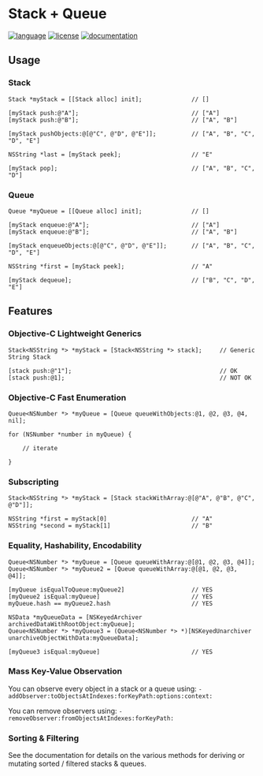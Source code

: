 # Stack + Queue

[![language](https://img.shields.io/badge/language-Objective--C-blue.svg)](https://developer.apple.com/library/content/documentation/Cocoa/Conceptual/ProgrammingWithObjectiveC/Introduction/Introduction.html)
[![license](https://img.shields.io/github/license/vsanthanam/StackQueue.svg)](https://en.wikipedia.org/wiki/MIT_License)
[![documentation](https://code.vsanthanam.com/StackQueue/Documentation/badge.svg)](https://code.vsanthanam.com/VSAlert/Documentation/)

## Usage

### Stack
```
Stack *myStack = [[Stack alloc] init];              // []

[myStack push:@"A"];                                // ["A"]
[myStack push:@"B"];                                // ["A", "B"]

[myStack pushObjects:@[@"C", @"D", @"E"]];          // ["A", "B", "C", "D", "E"]

NSString *last = [myStack peek];                    // "E"

[myStack pop];                                      // ["A", "B", "C", "D"]
```

### Queue
```
Queue *myQueue = [[Queue alloc] init];              // []

[myStack enqueue:@"A"];                             // ["A"]
[myStack enqueue:@"B"];                             // ["A", "B"]

[myStack enqueueObjects:@[@"C", @"D", @"E"]];       // ["A", "B", "C", "D", "E"]

NSString *first = [myStack peek];                   // "A"

[myStack dequeue];                                  // ["B", "C", "D", "E"]
```

## Features

### Objective-C Lightweight Generics
```
Stack<NSString *> *myStack = [Stack<NSString *> stack];     // Generic String Stack

[stack push:@"1"];                                          // OK
[stack push:@1];                                            // NOT OK
```

### Objective-C Fast Enumeration
```
Queue<NSNumber *> *myQueue = [Queue queueWithObjects:@1, @2, @3, @4, nil];

for (NSNumber *number in myQueue) {

    // iterate

}

```

### Subscripting
```
Stack<NSString *> *myStack = [Stack stackWithArray:@[@"A", @"B", @"C", @"D"]];

NSString *first = myStack[0]                        // "A"
NSString *second = myStack[1]                       // "B"

```

### Equality, Hashability, Encodability
```
Queue<NSNumber *> *myQueue = [Queue queueWithArray:@[@1, @2, @3, @4]];
Queue<NSNumber *> *myQueue2 = [Queue queueWithArray:@[@1, @2, @3, @4]];

[myQueue isEqualToQueue:myQueue2]                   // YES
[myQueue2 isEqual:myQueue]                          // YES
myQueue.hash == myQueue2.hash                       // YES

NSData *myQueueData = [NSKeyedArchiver archivedDataWithRootObject:myQueue];
Queue<NSNumber *> *myQueue3 = (Queue<NSNumber *> *)[NSKeyedUnarchiver unarchiveObjectWithData:myQueueData];

[myQueue3 isEqual:myQueue]                          // YES
```
### Mass Key-Value Observation
You can observe every object in a stack or a queue using: 
`-addObserver:toObjectsAtIndexes:forKeyPath:options:context:`

You can remove observers using: 
`-removeObserver:fromObjectsAtIndexes:forKeyPath:`

### Sorting & Filtering
See the documentation for details on the various methods for deriving or mutating sorted / filtered stacks & queues.

